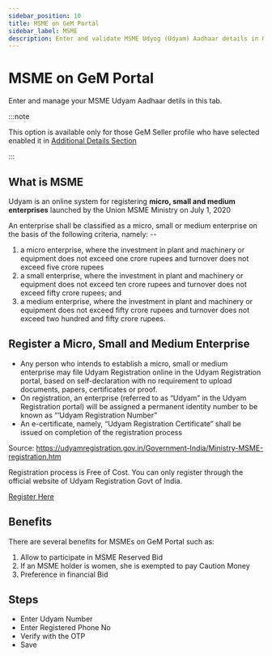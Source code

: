 ```yaml
---
sidebar_position: 10
title: MSME on GeM Portal
sidebar_label: MSME
description: Enter and validate MSME Udyog (Udyam) Aadhaar details in GeM Seller Profile
---
```


# MSME on GeM Portal

Enter and manage your MSME Udyam Aadhaar detils in this tab.

:::note

This option is available only for those GeM Seller profile who have selected enabled it in [Additional Details Section](/docs/seller-profile/business-profile/additional-details)

:::

## What is MSME
Udyam is an online system for registering **micro, small and medium enterprises** launched by the Union MSME Ministry on July 1, 2020

An enterprise shall be classified as a micro, small or medium enterprise on the basis of the following criteria, namely: --

1. a micro enterprise, where the investment in plant and machinery or equipment does not exceed one crore rupees and turnover does not exceed five crore rupees
2. a small enterprise, where the investment in plant and machinery or equipment does not exceed ten crore rupees and turnover does not exceed fifty crore rupees; and
3. a medium enterprise, where the investment in plant and machinery or equipment does not exceed fifty crore rupees and turnover does not exceed two hundred and fifty crore rupees.


## Register a Micro, Small and Medium Enterprise
- Any person who intends to establish a micro, small or medium enterprise may file Udyam Registration online in the Udyam Registration portal, based on self-declaration with no requirement to upload documents, papers, certificates or proof.
- On registration, an enterprise (referred to as “Udyam” in the Udyam Registration portal) will be assigned a permanent identity number to be known as “‘Udyam Registration Number”
- An e-certificate, namely, “Udyam Registration Certificate” shall be issued on completion of the registration process

Source: https://udyamregistration.gov.in/Government-India/Ministry-MSME-registration.htm

Registration process is Free of Cost. You can only register through the official website of Udyam Registration Govt of India.

<a href="https://udyamregistration.gov.in/Government-India/Ministry-MSME-registration.htm" class="btn">Register Here</a>

## Benefits
There are several benefits for MSMEs on GeM Portal such as:
1. Allow to participate in MSME Reserved Bid
2. If an MSME holder is women, she is exempted to pay Caution Money
3. Preference in financial Bid

## Steps
- Enter Udyam Number
- Enter Registered Phone No
- Verify with the OTP
- Save